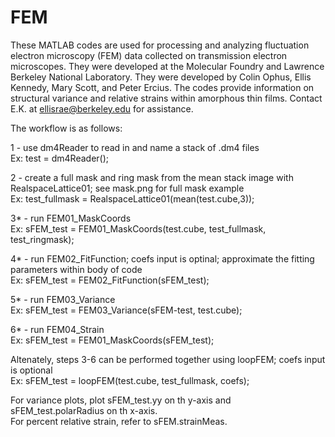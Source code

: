 # FEM

These MATLAB codes are used for processing and analyzing fluctuation electron microscopy (FEM) data collected on transmission electron microscopes. They were developed at the Molecular Foundry and Lawrence Berkeley National Laboratory. They were developed by Colin Ophus, Ellis Kennedy, Mary Scott, and Peter Ercius. The codes provide information on structural variance and relative strains within amorphous thin films. Contact E.K. at ellisrae@berkeley.edu for assistance.

The workflow is as follows: <br/>

1 - use dm4Reader to read in and name a stack of .dm4 files <br/>
  Ex: test = dm4Reader();

2 - create a full mask and ring mask from the mean stack image with RealspaceLattice01; see mask.png for full mask example <br/>
  Ex: test_fullmask = RealspaceLattice01(mean(test.cube,3));
  
3* - run FEM01_MaskCoords <br/>
  Ex: sFEM_test = FEM01_MaskCoords(test.cube, test_fullmask, test_ringmask);

4* - run FEM02_FitFunction; coefs input is optinal; approximate the fitting parameters within body of code <br/>
  Ex: sFEM_test = FEM02_FitFunction(sFEM_test);
  
5* - run FEM03_Variance <br/>
  Ex: sFEM_test = FEM03_Variance(sFEM-test, test.cube);
  
6* - run FEM04_Strain <br/>
  Ex: sFEM_test = FEM01_MaskCoords(sFEM_test);
  
Altenately, steps 3-6 can be performed together using loopFEM; coefs input is optional <br/>
  Ex: sFEM_test = loopFEM(test.cube, test_fullmask, coefs);
  
For variance plots, plot sFEM_test.yy on th y-axis and sFEM_test.polarRadius on th x-axis. <br/>
For percent relative strain, refer to sFEM.strainMeas.

